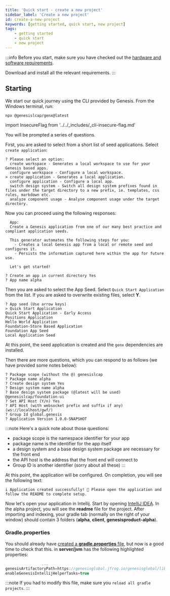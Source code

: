 ```yaml
---
title: 'Quick start - create a new project'
sidebar_label: 'Create a new project'
id: create-a-new-project
keywords: [getting started, quick start, new project]
tags:
    - getting started
    - quick start
    - new project
---
```


:::info
Before you start, make sure you have checked out the [hardware and software requirements](../../../getting-started/quick-start/hardware-and-software/). 

Download and install all the relevant requirements.
:::

## Starting

We start our quick journey using the CLI provided by Genesis. From the Windows terminal, run:

```shell title="Windows Terminal"
npx @genesislcap/genx@latest
```

<!-- NO EDIT (NEXT 4 LINES) -->
import InsecureFlag from '../../_includes/_cli-insecure-flag.md'

<InsecureFlag />

You will be prompted a series of questions.

First, you are asked to select from a short list of seed applications. Select `create application`:

```shell {4} title="Windows Terminal"
? Please select an option:
  create workspace - Generates a local workspace to use for your Genesis based apps.
  configure workspace - Configure a local workspace.
> create application - Generates a local application.
  configure application - Configure a local app.
  switch design system - Switch all design system prefixes found in files under the target directory to a new prefix, ie. templates, css rules, markdown etc.
  analyze component usage - Analyse component usage under the target directory.
```
Now you can proceed using the following responses:

```shell title="Windows Terminal"
  App:
  Create a Genesis application from one of our many best practice and compliant application seeds.

  This generator automates the following steps for you:
    - Creates a local Genesis app from a local or remote seed and configures it.
    - Persists the information captured here within the app for future use.

  Let's get started!

? Create an app in current directory Yes
? App name alpha
```

Then you are asked to select the App Seed. Select `Quick Start Application` from the list. If you are asked to overwrite existing files, select **Y**.

  ```shell {2} title="Windows Terminal"
? App seed (Use arrow keys)
> Quick Start Application
  Quick Start Application - Early Access
  Positions Application
  Hello World Application
  Foundation-Store Based Application
  Foundation App Seed
  Local Application Seed
  ```

At this point, the seed application is created and the `genx` dependencies are installed.

Then there are more questions, which you can respond to as follows (we have provided some notes below):

```shell title="Windows Terminal"
? Package scope (without the @) genesislcap
? Package name alpha
? Create design system Yes
? Design system name alpha
? Base design system package (@latest will be used) @genesislcap/foundation-ui
? Set API Host (Y/n) Yes
? API Host (with websocket prefix and suffix if any) (ws://localhost/gwf/)
? Group Id global.genesis
? Application Version 1.0.0-SNAPSHOT
```
:::note
Here's a quick note about those questions:
- package scope is the namespace identifier for your app
- package name is the identifier for the app itself
- a design system and a base design system package are necessary for the front end 
- the API host is the address that the front end will connect to
- Group ID is another identifier (sorry about all these)
:::

At this point, the application will be configured. On completion, you will see the following text:

```shell title="Windows Terminal"
i Application created successfully! 🎉 Please open the application and follow the README to complete setup.
```
Now let's open your application in Intellij. Start by opening [IntelliJ IDEA](https://www.jetbrains.com/idea/). In the alpha project, you will see the **readme** file for the project. After importing and indexing, your gradle tab (normally on the right of your window) should contain 3 folders (**alpha**, **client**, **genesisproduct-alpha**).

### Gradle.properties
You should already have [created a **gradle.properties** file](../../../getting-started/quick-start/hardware-and-software/), but now is a good time to check that this.  in **server/jvm** has the following highlighted properties:

```kotlin {2,3} title="server/jvm/gradle.properties"
                ...
genesisArtifactoryPath=https://genesisglobal.jfrog.io/genesisglobal/libs-release-client
enableGenesisIntellijHelperTasks=true
```

:::note
If you had to modify this file, make sure you `reload all gradle projects`.
:::

